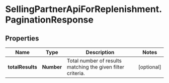 # SellingPartnerApiForReplenishment.PaginationResponse

## Properties

Name | Type | Description | Notes
------------ | ------------- | ------------- | -------------
**totalResults** | **Number** | Total number of results matching the given filter criteria. | [optional] 


